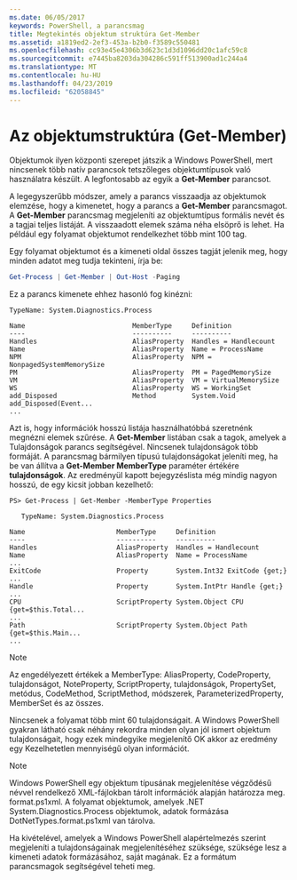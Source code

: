 ```yaml
---
ms.date: 06/05/2017
keywords: PowerShell, a parancsmag
title: Megtekintés objektum struktúra Get-Member
ms.assetid: a1819ed2-2ef3-453a-b2b0-f3589c550481
ms.openlocfilehash: cc93e45e4306b3d623c1d3d1096dd20c1afc59c8
ms.sourcegitcommit: e7445ba8203da304286c591ff513900ad1c244a4
ms.translationtype: MT
ms.contentlocale: hu-HU
ms.lasthandoff: 04/23/2019
ms.locfileid: "62058845"
---
```

# <a name="viewing-object-structure-get-member"></a>Az objektumstruktúra (Get-Member)

Objektumok ilyen központi szerepet játszik a Windows PowerShell, mert nincsenek több natív parancsok tetszőleges objektumtípusok való használatra készült. A legfontosabb az egyik a **Get-Member** parancsot.

A legegyszerűbb módszer, amely a parancs visszaadja az objektumok elemzése, hogy a kimenetet, hogy a parancs a **Get-Member** parancsmagot. A **Get-Member** parancsmag megjeleníti az objektumtípus formális nevét és a tagjai teljes listáját. A visszaadott elemek száma néha elsöprő is lehet. Ha például egy folyamat objektumot rendelkezhet több mint 100 tag.

Egy folyamat objektumot és a kimeneti oldal összes tagját jelenik meg, hogy minden adatot meg tudja tekinteni, írja be:

```powershell
Get-Process | Get-Member | Out-Host -Paging
```

Ez a parancs kimenete ehhez hasonló fog kinézni:

```output
TypeName: System.Diagnostics.Process

Name                           MemberType     Definition
----                           ----------     ----------
Handles                        AliasProperty  Handles = Handlecount
Name                           AliasProperty  Name = ProcessName
NPM                            AliasProperty  NPM = NonpagedSystemMemorySize
PM                             AliasProperty  PM = PagedMemorySize
VM                             AliasProperty  VM = VirtualMemorySize
WS                             AliasProperty  WS = WorkingSet
add_Disposed                   Method         System.Void add_Disposed(Event...
...
```

Azt is, hogy információk hosszú listája használhatóbbá szeretnénk megnézni elemek szűrése. A **Get-Member** listában csak a tagok, amelyek a Tulajdonságok parancs segítségével. Nincsenek tulajdonságok több formáját. A parancsmag bármilyen típusú tulajdonságokat jeleníti meg, ha be van állítva a **Get-Member MemberType** paraméter értékére **tulajdonságok**. Az eredményül kapott bejegyzéslista még mindig nagyon hosszú, de egy kicsit jobban kezelhető:

```
PS> Get-Process | Get-Member -MemberType Properties

   TypeName: System.Diagnostics.Process

Name                       MemberType     Definition
----                       ----------     ----------
Handles                    AliasProperty  Handles = Handlecount
Name                       AliasProperty  Name = ProcessName
...
ExitCode                   Property       System.Int32 ExitCode {get;}
...
Handle                     Property       System.IntPtr Handle {get;}
...
CPU                        ScriptProperty System.Object CPU {get=$this.Total...
...
Path                       ScriptProperty System.Object Path {get=$this.Main...
...
```

> [!NOTE]
> Az engedélyezett értékek a MemberType: AliasProperty, CodeProperty, tulajdonságot, NoteProperty, ScriptProperty, tulajdonságok, PropertySet, metódus, CodeMethod, ScriptMethod, módszerek, ParameterizedProperty, MemberSet és az összes.

Nincsenek a folyamat több mint 60 tulajdonságait. A Windows PowerShell gyakran látható csak néhány rekordra minden olyan jól ismert objektum tulajdonságait, hogy ezek mindegyike megjelenítő OK akkor az eredmény egy Kezelhetetlen mennyiségű olyan információt.

> [!NOTE]
> Windows PowerShell egy objektum típusának megjelenítése végződésű névvel rendelkező XML-fájlokban tárolt információk alapján határozza meg. format.ps1xml. A folyamat objektumok, amelyek .NET System.Diagnostics.Process objektumok, adatok formázása DotNetTypes.format.ps1xml van tárolva.

Ha kivételével, amelyek a Windows PowerShell alapértelmezés szerint megjeleníti a tulajdonságainak megjelenítéséhez szüksége, szüksége lesz a kimeneti adatok formázásához, saját magának. Ez a formátum parancsmagok segítségével teheti meg.